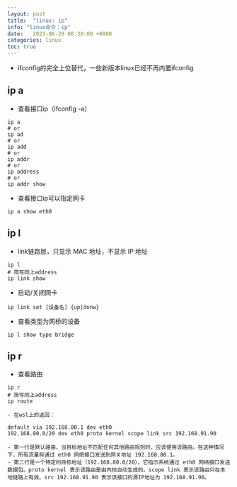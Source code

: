 ```yaml
---
layout: post
title:  "linux: ip"
info: "linux命令：ip"
date:   2023-06-28 08:30:00 +0800
categories: linux
toc: true
---
```



- ifconfig的完全上位替代，一些新版本linux已经不再内置ifconfig




## ip a

- 查看接口ip（ifconfig -a）
```
ip a
# or
ip ad
# or 
ip add
# or 
ip addr
# or 
ip address
# or
ip addr show
```

- 查看接口ip可以指定网卡
```
ip a show eth0
```

## ip l

- link链路层，只显示 MAC 地址，不显示 IP 地址
```
ip l
# 简写同上address
ip link show
```

- 启动/关闭网卡
```
ip link set [设备名] {up|donw}
```

- 查看类型为网桥的设备
```
ip l show type bridge
```

## ip r

- 查看路由
```
ip r
# 简写同上address
ip route
```
    - 在wsl上的返回：
```
default via 192.168.80.1 dev eth0
192.168.80.0/20 dev eth0 proto kernel scope link src 192.168.91.90
```
    - 第一行是默认路由，当目标地址不匹配任何其他路由规则时，应该使用该路由。在这种情况下，所有流量将通过 eth0 网络接口发送到网关地址 192.168.80.1。
    - 第二行是一个特定的目标地址（192.168.80.0/20），它指示系统通过 eth0 网络接口发送数据包。proto kernel 表示该路由是由内核自动生成的。scope link 表示该路由只在本地链路上有效。src 192.168.91.90 表示该接口的源IP地址为 192.168.91.90。










